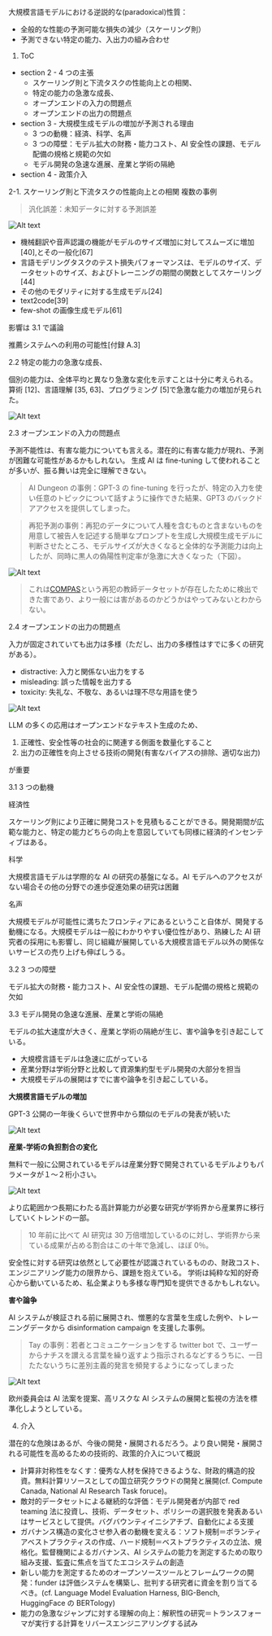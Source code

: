 大規模言語モデルにおける逆説的な(paradoxical)性質：

- 全般的な性能の予測可能な損失の減少（スケーリング則）
- 予測できない特定の能力、入出力の組み合わせ

1. ToC

- section 2 - 4 つの主張
  - スケーリング則と下流タスクの性能向上との相関、
  - 特定の能力の急激な成長、
  - オープンエンドの入力の問題点
  - オープンエンドの出力の問題点
- section 3 - 大規模生成モデルの増加が予測される理由
  - 3 つの動機：経済、科学、名声
  - 3 つの障壁：モデル拡大の財務・能力コスト、AI 安全性の課題、モデル配備の規格と規範の欠如
  - モデル開発の急速な進展、産業と学術の隔絶
- section 4 - 政策介入

2-1. スケーリング則と下流タスクの性能向上との相関
複数の事例

> 汎化誤差：未知データに対する予測誤差

![Alt text](<第2問図表/Screenshot 2023-08-22 at 21.51.22.png>)

- 機械翻訳や音声認識の機能がモデルのサイズ増加に対してスムーズに増加[40],とその一般化[67]
- 言語モデリングタスクのテスト損失パフォーマンスは、モデルのサイズ、データセットのサイズ、およびトレーニングの期間の関数としてスケーリング[44]
- その他のモダリティに対する生成モデル[24]
- text2code[39]
- few-shot の画像生成モデル[61]

影響は 3.1 で議論

推薦システムへの利用の可能性[付録 A.3]

2.2 特定の能力の急激な成長、

個別の能力は、全体平均と異なり急激な変化を示すことは十分に考えられる。
算術 [12]、言語理解 [35, 63]、プログラミング [5]で急激な能力の増加が見られた。

![Alt text](<第2問図表/Screenshot 2023-08-22 at 21.51.40.png>)

2.3 オープンエンドの入力の問題点

予測不能性は、有害な能力についても言える。潜在的に有害な能力が現れ、予測が困難な可能性があるかもしれない。
生成 AI は fine-tuning して使われることが多いが、振る舞いは完全に理解できない。

> AI Dungeon の事例：GPT-3 の fine-tuning を行ったが、特定の入力を使い任意のトピックについて話すように操作できた結果、GPT3 のバックドアアクセスを提供してしまった。

> 再犯予測の事例：再犯のデータについて人種を含むものと含まないものを用意して被告人を記述する簡単なプロンプトを生成し大規模生成モデルに判断させたところ、モデルサイズが大きくなると全体的な予測能力は向上したが、同時に黒人の偽陽性判定率が急激に大きくなった（下図）。

![Alt text](<第2問図表/Screenshot 2023-08-22 at 21.51.52.png>)

> これは[COMPAS](https://www.axion.zone/is-the-recidivism-prediction-algorithm-fair-to-race/)という再犯の教師データセットが存在したために検出できた害であり、より一般には害があるのかどうかはやってみないとわからない。

2.4 オープンエンドの出力の問題点

入力が固定されていても出力は多様（ただし、出力の多様性はすでに多くの研究がある）。

- distractive: 入力と関係ない出力をする
- misleading: 誤った情報を出力する
- toxicity: 失礼な、不敬な、あるいは理不尽な用語を使う

![Alt text](<第2問図表/Screenshot 2023-08-22 at 21.54.39.png>)

LLM の多くの応用はオープンエンドなテキスト生成のため、

1. 正確性、安全性等の社会的に関連する側面を数量化すること
2. 出力の正確性を向上させる技術の開発(有害なバイアスの排除、適切な出力)

が重要

3.1 3 つの動機

経済性

スケーリング則により正確に開発コストを見積もることができる。開発期間が広範な能力と、特定の能力どちらの向上を意図していても同様に経済的インセンティブはある。

科学

大規模言語モデルは学際的な AI の研究の基盤になる。AI モデルへのアクセスがない場合その他の分野での進歩促進効果の研究は困難

名声

大規模モデルが可能性に満ちたフロンティアにあるということ自体が、開発する動機になる。大規模モデルは一般にわかりやすい優位性があり、熟練した AI 研究者の採用にも影響し、同じ組織が展開している大規模言語モデル以外の関係ないサービスの売り上げも伸ばしうる。

3.2 3 つの障壁

モデル拡大の財務・能力コスト、AI 安全性の課題、モデル配備の規格と規範の欠如

3.3 モデル開発の急速な進展、産業と学術の隔絶

モデルの拡大速度が大きく、産業と学術の隔絶が生じ、害や論争を引き起こしている。

- 大規模言語モデルは急速に広がっている
- 産業分野は学術分野と比較して資源集約型モデル開発の大部分を担当
- 大規模モデルの展開はすでに害や論争を引き起こしている。

**大規模言語モデルの増加**

GPT-3 公開の一年後くらいで世界中から類似のモデルの発表が続いた

![Alt text](<第2問図表/Screenshot 2023-08-22 at 21.54.50.png>)

**産業-学術の負担割合の変化**

無料で一般に公開されているモデルは産業分野で開発されているモデルよりもパラメータが１〜２桁小さい。

![Alt text](<第2問図表/Screenshot 2023-08-22 at 21.55.11.png>)

より広範囲かつ長期にわたる高計算能力が必要な研究が学術界から産業界に移行していくトレンドの一部。

> 10 年前に比べて AI 研究は 30 万倍増加しているのに対し、学術界から来ている成果が占める割合はこの十年で急減し、ほぼ 0％。

安全性に対する研究は依然として必要性が認識されているものの、財政コスト、エンジニアリング能力の限界から、課題を抱えている。
学術は純粋な知的好奇心から動いているため、私企業よりも多様な専門知を提供できるかもしれない。

**害や論争**

AI システムが検証される前に展開され、憎悪的な言葉を生成した例や、トレーニングデータから disinformation campaign を支援した事例。

> Tay の事例：若者とコミュニケーションをする twitter bot で、ユーザーからナチスを讃える言葉を繰り返すよう指示されるなどするうちに、一日たたないうちに差別主義的発言を頻発するようになってしまった

![Alt text](%E7%AC%AC2%E5%95%8F%E5%9B%B3%E8%A1%A8/tay-artificial-intelligence-twitter.png)

欧州委員会は AI 法案を提案、高リスクな AI システムの展開と監視の方法を標準化しようとしている。

4. 介入

潜在的な危険はあるが、今後の開発・展開されるだろう。より良い開発・展開される可能性を高めるための技術的、政策的介入について概説

- 計算非対称性をなくす：優秀な人材を保持できるような、財政的構造的投資。無料計算リソースとしての国立研究クラウドの開発と展開(cf. Compute Canada, National AI Research Task foruce)。
- 敵対的データセットによる継続的な評価：モデル開発者が内部で red teaming 法に投資し、技術、データセット、ポリシーの選択肢を発表あるいはサービスとして提供。バグバウンティイニシアチブ、自動化による支援
- ガバナンス構造の変化させ参入者の動機を変える：ソフト規制＝ボランティアベストプラクティスの作成、ハード規制＝ベストプラクティスの立法、規格化。監督機関によるガバナンス、AI システムの能力を測定するための取り組み支援、監査に焦点を当てたエコシステムの創造
- 新しい能力を測定するためのオープンソースツールとフレームワークの開発：funder は評価システムを構築し、批判する研究者に資金を割り当てるべき。(cf. Language Model Evaluation Harness, BIG-Bench, HuggingFace の BERTology)
- 能力の急激なジャンプに対する理解の向上：解釈性の研究＝トランスフォーマが実行する計算をリバースエンジニアリングする試み
